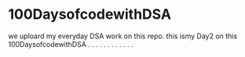 # 100DaysofcodewithDSA
we uploard my everyday DSA work on this repo.
this ismy Day2 on this 100DaysofcodewithDSA
.
.
.
.
.
.
.
.
.
.
.
.


